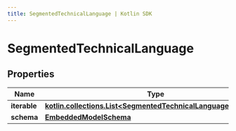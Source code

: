 ```yaml
---
title: SegmentedTechnicalLanguage | Kotlin SDK
---
```



# SegmentedTechnicalLanguage

## Properties
Name | Type | Description | Notes
------------ | ------------- | ------------- | -------------
**iterable** | [**kotlin.collections.List&lt;SegmentedTechnicalLanguageFragment&gt;**](SegmentedTechnicalLanguageFragment) |  | 
**schema** | [**EmbeddedModelSchema**](EmbeddedModelSchema) |  |  [optional]



